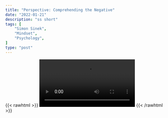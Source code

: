 ```yaml
---
title: "Perspective: Comprehending the Negative"
date: "2022-01-21"
description: "ss short"
tags: [
    "Simon Sinek",
    "Mindset",
    "Psychology",
]
type: "post"
---
```

{{< rawhtml >}}
    <video width="auto" height="auto" controls>
        <source src="https://clips.dev00ps.com/Simon%20Sinek/human_mind.mp4" type="video/mp4"> 
    </video>
{{< /rawhtml >}}